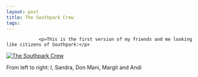 ```yaml
---
layout: post
title: The Southpark Crew
tags:
---
```



                <p>This is the first version of my friends and me looking like citizens of Southpark:</p>
<p><a title="The Southpark Crew" class="imagelink" href="/uploads/southpark1.jpg"><img alt="The Southpark Crew" id="image539" src="/uploads/southpark1.thumbnail.jpg" /></a></p>
<p>From left to right: I, Sandra, Don Mani, Margit and Andi</p>
